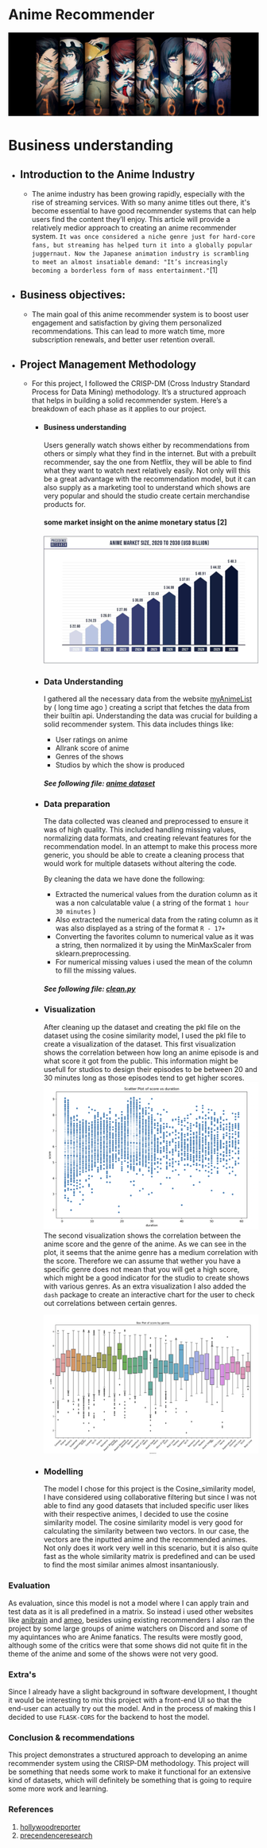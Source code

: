 # Anime Recommender

![Getting started](./recommender_img.png)

# Business understanding

- ## Introduction to the Anime Industry
  - The anime industry has been growing rapidly, especially with the rise of streaming services. With so many anime titles out there, it's become essential to have good recommender systems that can help users find the content they’ll enjoy.
  This article will provide a relatively medior approach to creating an anime recommender system.
`It was once considered a niche genre just for hard-core fans, but streaming has helped turn it into a globally popular juggernaut. Now the Japanese animation industry is scrambling to meet an almost insatiable demand: "It’s increasingly becoming a borderless form of mass entertainment."`[1] 
- ## Business objectives:
  - The main goal of this anime recommender system is to boost user engagement and satisfaction by giving them personalized recommendations. This can lead to more watch time, more subscription renewals, and better user retention overall.
- ## Project Management Methodology
    - For this project, I followed the CRISP-DM (Cross Industry Standard Process for Data Mining) methodology. It’s a structured approach that helps in building a solid recommender system. Here’s a breakdown of each phase as it applies to our project.
        - #### Business understanding
            Users generally watch shows either by recommendations from others or simply what they find in the internet. But with a prebuilt recommender, say the one from Netflix, they will be able to find what they want to watch next relatively easily. Not only will this be a great advantage with the recommendation model, but it can also supply as a marketing tool to understand which shows are very popular and should the studio create certain merchandise products for.

            #### some market insight on the anime monetary status [2]
            ![Market insight](market_insight.png)
        - ### Data Understanding
            I gathered all the necessary data from the website [myAnimeList](https://myanimelist.net/) by ( long time ago ) creating a script that fetches the data from their builtin api.
            Understanding the data was crucial for building a solid recommender system.
            This data includes things like:
            - User ratings on anime
            - Allrank score of anime
            - Genres of the shows
            - Studios by which the show is produced
            ##### See following file: [anime dataset](../backend/data/anime_list.csv)
        - ### Data preparation
            The data collected was cleaned and preprocessed to ensure it was of high quality. This included handling missing values, normalizing data formats, and creating relevant features for the recommendation model.
            In an attempt to make this process more generic, you should be able to create a cleaning process that would work for multiple datasets without altering the code.

            By cleaning the data we have done the following:
            - Extracted the numerical values from the duration column as it was a non calculatable value ( a string of the format `1 hour 30 minutes` )
            -  Also extracted the numerical data from the rating column as it was also displayed as a string of the format `R - 17+`
            - Converting the favorites column to numerical value as it was a string, then normalized it by using the MinMaxScaler from sklearn.preprocessing.
            - For numerical missing values i used the mean of the column to fill the missing values.
            ##### See following file: [clean.py](../backend/preprocessing/clean.py)

        - ### Visualization
            After cleaning up the dataset and creating the pkl file on the dataset using the cosine similarity model, I used the pkl file to create a visualization of the dataset. This first visualization shows the correlation between how long an anime episode is and what score it got from the public. This information might be usefull for studios to design their episodes to be between 20 and 30 minutes long as those episodes tend to get higher scores.
            ![score_duration](score_duration.png)
            The second visualization shows the correlation between the anime score and the genre of the anime. As we can see in the plot, it seems that the anime genre has a medium correlation with the score. Therefore we can assume that wether you have a specific genre does not mean that you will get a high score, which might be a good indicator for the studio to create shows with various genres.
            As an extra visualization I also added the `dash` package to create an interactive chart for the user to check out correlations between certain genres.
            
            ![score_genre](score_genre.png)

        - ### Modelling
            The model I chose for this project is the Cosine_similarity model, I have considered using collaborative filtering but since I was not able to find any good datasets that included specific user likes with their respective animes, I decided to use the cosine similarity model.
            The cosine similarity model is very good for calculating the similarity between two vectors. In our case, the vectors are the inputted anime and the recommended animes. Not only does it work very well in this scenario, but it is also quite fast as the whole similarity matrix is predefined and can be used to find the most similar animes almost insantaniously.

### Evaluation
As evaluation, since this model is not a model where I can apply train and test data as it is all predefined in a matrix. So instead i used other websites like [anibrain](https://anibrain.ai/recommender/anime) and [ameo](https://anime.ameo.dev/), besides using existing recommenders I also ran the project by some large groups of anime watchers on Discord and some of my aquintances who are Anime fanatics. The results were mostly good, although some of the critics were that some shows did not quite fit in the theme of the anime and some of the shows were not very good.

### Extra's
Since I already have a slight background in software development, I thought it would be interesting to mix this project with a front-end UI so that the end-user can actually try out the model. And in the process of making this I decided to use `FLASK-CORS` for the backend to host the model.


### Conclusion & recommendations
This project demonstrates a structured approach to developing an anime recommender system using the CRISP-DM methodology. This project will be something that needs some work to make it functional for an extensive kind of datasets, which will definitely be something that is going to require some more work and learning.

### References
1. [hollywoodreporter](https://www.hollywoodreporter.com/business/business-news/japanese-anime-worlds-most-bankable-genre-1235146810/)
2. [precendenceresearch](https://www.precedenceresearch.com/anime-market)